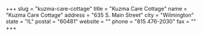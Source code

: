 +++
slug = "kuzma-care-cottage"
title = "Kuzma Care Cottage"
name = "Kuzma Care Cottage"
address = "635 S. Main Street"
city = "Wilmington"
state = "IL"
postal = "60481"
website = ""
phone = "815 476-2030"
fax = ""
+++
